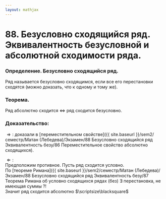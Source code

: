 ```yaml
---  
layout: mathjax  
---  
```

  
# 88. Безусловно сходящийся ряд. Эквивалентность безусловной и абсолютной сходимости ряда.  
  
### Определение. Безусловно сходящийся ряд.  
Ряд называется безусловно сходящимся, если все его перестановки сходятся (можно доказать, что к одному и тому же).  
  
### Теорема.  
Ряд абсолютно сходится $\Leftrightarrow$ ряд сходится безусловно.  
  
### Доказательство:  
$\Rightarrow:$ доказали в [переместительном свойстве]({{ site.baseurl }}/sem2/семестр/Матан (Лебедева)/Экзамен/88 Безусловно сходящийся ряд Эквивалентность безу/86 Переместительное свойство абсолютно сходящихся).  
  
$\Leftarrow:$  
Предположим противное. Пусть ряд сходится условно.  
По [теореме Римана]({{ site.baseurl }}/sem2/семестр/Матан (Лебедева)/Экзамен/88 Безусловно сходящийся ряд Эквивалентность безу/87 Теорема Римана об условно сходящихся рядах (без) $\exists$ перестановка, не имеющая суммы $?!$  
Значит ряд сходится абсолютно  $\scriptsize\blacksquare$  
